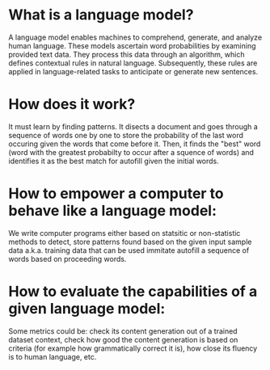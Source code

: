 # **What is a language model?**

A language model enables machines to comprehend, generate, and analyze human language. These models ascertain word probabilities by examining provided text data. They process this data through an algorithm, which defines contextual rules in natural language. Subsequently, these rules are applied in language-related tasks to anticipate or generate new sentences.

# **How does it work?**

It must learn by finding patterns. It disects a document and goes through a sequence of words one by one to store the probability of the last word occuring given the words that come before it. Then, it finds the "best" word (word with the greatest probabilty to occur after a squence of words) and identifies it as the best match for autofill given the initial words. 

# **How to empower a computer to behave like a language model:**

We write computer programs either based on statsitic or non-statistic methods to detect, store patterns found based on the given input sample data a.k.a. training data that can be used immitate autofill a sequence of words based on proceeding words.

# **How to evaluate the capabilities of a given language model:**
 
Some metrics could be: check its content generation out of a trained dataset context, check how good the content generation is based on criteria (for example how grammatically correct it is), how close its fluency is to human language, etc.
